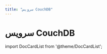 ```yaml
---
title: "سرویس CouchDB"
---
```

# سرویس CouchDB

import DocCardList from '@theme/DocCardList';

<DocCardList />